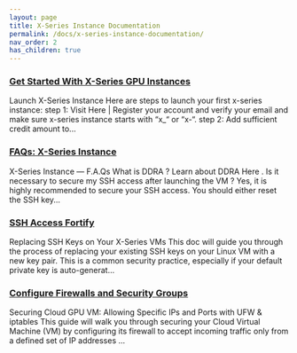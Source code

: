 ```yaml
---
layout: page
title: X-Series Instance Documentation  
permalink: /docs/x-series-instance-documentation/
nav_order: 2
has_children: true
---
```


### [Get Started With X-Series GPU Instances](/docs/get-started-x-series-gpu-instances/)
Launch X-Series Instance Here are steps to launch your first x-series instance: step 1: Visit Here | Register your account and verify your email and make sure x-series instance starts with “x_“ or “x-“. step 2: Add sufficient credit amount to...
<br>

### [FAQs: X-Series Instance](/docs/x-series-instance-faqs/)
X-Series Instance — F.A.Qs What is DDRA ? Learn about DDRA Here . Is it necessary to secure my SSH access after launching the VM ? Yes, it is highly recommended to secure your SSH access. You should either reset the SSH key...
<br>

### [SSH Access Fortify](/doc/ssh-fortify/)
Replacing SSH Keys on Your X-Series VMs This doc will guide you through the process of replacing your existing SSH keys on your Linux VM with a new key pair. This is a common security practice, especially if your default private key is auto-generat...
<br>

### [Configure Firewalls and Security Groups](/docs/set-up-firewall/)
Securing Cloud GPU VM: Allowing Specific IPs and Ports with UFW & iptables This guide will walk you through securing your Cloud Virtual Machine (VM) by configuring its firewall to accept incoming traffic only from a defined set of IP addresses ...